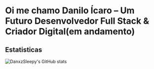 # Oi me chamo Danilo Ícaro – Um Futuro Desenvolvedor Full Stack & Criador Digital(em andamento)
## Estatisticas
![DanxzSleepy's GitHub stats](https://github-readme-stats.vercel.app/api?username=DanxzSleepy&show_icons=true&theme=shadow_red)

<!-- [![Top Langs](https://github-readme-stats.vercel.app/api/top-langs/?username=DanxzSleepy&layout=compact&show_icons=true&theme=shadow_red)](https://github.com/anuraghazra/github-readme-stats)

Também conhecido como **Danxz.Sleepy**, sou um desenvolvedor apaixonado por criar experiências digitais que misturam tecnologia, arte e narrativa por diversao. 

Gosto de explorar o vazio criativo, aquele espaço onde ideias ganham forma em código, design, desenho ou interatividade.  
Atualmente, estou construindo um ecossistema de projetos que vão desde sites artísticos até sistemas completos, com foco em aprendizado constante e originalidade.

## Alguns Projetos em destaque:

- 🔗 [AvoidNess](https://github.com/DanxzSleepy/Project-AVN4r)  
  Portal pessoal interativo com estilo visual inspirado em jogos como Hollow Knight e Limbo. Serve como núcleo para meus outros projetos criativos e estudos.
- 🧠 LumenCore *(em desenvolvimento)*  
  Um hub educacional com foco em astronomia, matemática, programação e filosofia, voltado para amadores e possiveis curiosos.
- 🎮 NoctForge *(em desenvolvimento)*  
  Repositório criativo para jogos, sistemas próprios e experimentos com interface e lógica.
- 🌌 Akumaverse *(em desenvolvimento)*  
  Um espaço para minha paixão por animes e mangás, com visão de comunidade geek.
- *(mais em breve...)*

  ## 💡 Sobre mim

- 🎓 Sou estudante de Desenvolvimento de Sistemas
- 🧑‍💻 Tambem sou apaixonado por Astronomia e a Tecnologia em si como HTML, CSS JavaScript 
- 🎮 Estou em desenvolvimento para ser um criador de jogos e experiências imersivas
- 📚 Curioso por ciência, filosofia e design e varias coisas
- 🌘 Meu estilo: minimalismo escuro com traços de luz
- 🧩 Explorador do simbólico, do vazio e da estética criativa

Estou sempre aberto a aprender, colaborar e transformar ideias em experiências reais 

## 📫 Onde me encontrar

- [YouTube](#) (em breve)
- [Instagram](https://www.instagram.com/danzx_sleep/)
- [Twitter/X](#) (Em breve)
- [Discord](#) (comunidade em formação)

<!--
**DanxzSleepy/DanxzSleepy** is a ✨ _special_ ✨ repository because its `README.md` (this file) appears on your GitHub profile.

Here are some ideas to get you started:

- 🔭 I’m currently working on ...
- 🌱 I’m currently learning ...
- 👯 I’m looking to collaborate on ...
- 🤔 I’m looking for help with ...
- 💬 Ask me about ...
- 📫 How to reach me: ...
- 😄 Pronouns: ...
- ⚡ Fun fact: ...
-->
